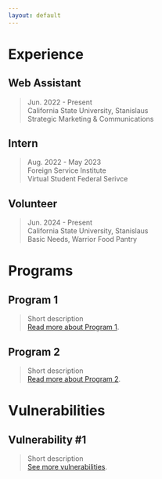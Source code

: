 ```yaml
---
layout: default
---
```


# Experience

## Web Assistant

> Jun. 2022 - Present <br />
> California State University, Stanislaus <br />
> Strategic Marketing & Communications <br />

## Intern

> Aug. 2022 - May 2023 <br />
> Foreign Service Institute <br />
> Virtual Student Federal Serivce <br />

## Volunteer

> Jun. 2024 - Present <br />
> California State University, Stanislaus <br />
> Basic Needs, Warrior Food Pantry <br />

# Programs

## Program 1

> Short description <br />
> [Read more about Program 1](./another-page.html).

## Program 2

> Short description <br />
> [Read more about Program 2](./another-page.html).

# Vulnerabilities

## Vulnerability #1

> Short description <br />
> [See more vulnerabilities](./another-page.html).
